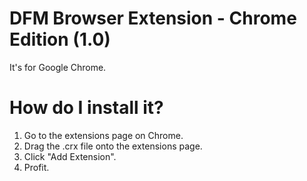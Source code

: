 # DFM Browser Extension - Chrome Edition (1.0)
It's for Google Chrome.

# How do I install it?
1. Go to the extensions page on Chrome.
2. Drag the .crx file onto the extensions page.
3. Click "Add Extension".
4. Profit.